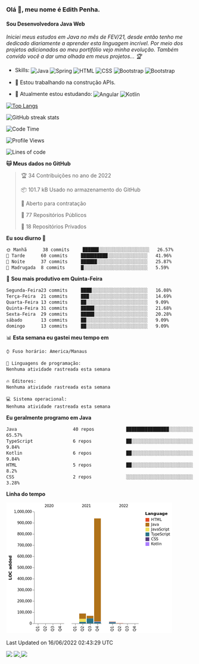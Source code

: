 ### Olá 👋, meu nome é Edith Penha.
#### Sou Desenvolvedora Java Web

*Iniciei meus estudos em Java no mês de FEV/21, desde então tenho me dedicado diariamente a aprender esta linguagem incrível. Por meio dos projetos adicionados ao meu portifólio vejo minha evolução.
Também convido você a dar uma olhada em meus projetos... :trophy:*

- Skills:
  <img align="center" alt="Java" height="40" width="40" src="https://cdn.jsdelivr.net/gh/devicons/devicon/icons/java/java-original.svg">
  <img align="center" alt="Spring" height="40" width="40" src="https://cdn.jsdelivr.net/gh/devicons/devicon/icons/spring/spring-original-wordmark.svg">
  <img align="center" alt="HTML" height="40" width="40" src="https://cdn.jsdelivr.net/gh/devicons/devicon/icons/html5/html5-original.svg">
  <img align="center" alt="CSS" height="40" width="40" src="https://cdn.jsdelivr.net/gh/devicons/devicon/icons/css3/css3-original.svg">
  <img align="center" alt="Bootstrap" height="40" width="40" src="https://cdn.jsdelivr.net/gh/devicons/devicon/icons/bootstrap/bootstrap-plain.svg">
  <img align="center" alt="Bootstrap" height="40" width="40" src="https://cdn.jsdelivr.net/gh/devicons/devicon/icons/figma/figma-original.svg">


- 🔭 Estou trabalhando na construção APIs. 
- 🌱 Atualmente estou estudando:
  <img align="center" alt="Angular" height="40" width="40" src="https://cdn.jsdelivr.net/gh/devicons/devicon/icons/angularjs/angularjs-original.svg">
  <img align="center" alt="Kotlin" height="80" width="80" src="https://cdn.jsdelivr.net/gh/devicons/devicon/icons/kotlin/kotlin-original-wordmark.svg">


[![Top Langs](https://github-readme-stats.vercel.app/api/top-langs/?username=edithpenha20&layout=compact&langs_count=7&theme=dracula)](https://github.com/anuraghazra/github-readme-stats)


![GitHub streak stats](https://github-readme-streak-stats.herokuapp.com/?user=edithpenha20&layout=compact&langs_count=7&theme=dracula)

<!--START_SECTION:waka-->
![Code Time](http://img.shields.io/badge/Code%20Time-0%20secs-blue)

![Profile Views](http://img.shields.io/badge/Visualizac%C3%B5es%20do%20perfil-0-blue)

![Lines of code](https://img.shields.io/badge/Desde%20o%20Hello%20World%20eu%20escrevi-1%20Million%20linhas%20de%20c%C3%B3digo-blue)

**🐱 Meus dados no GitHub** 

> 🏆 34 Contribuições no ano de 2022
 > 
> 📦 101.7 kB Usado no armazenamento do GitHub 
 > 
> 💼 Aberto para contratação
 > 
> 📜 77 Repositórios Públicos 
 > 
> 🔑 18 Repositórios Privados  
 > 
**Eu sou diurno 🐤** 

```text
🌞 Manhã      38 commits     ██████░░░░░░░░░░░░░░░░░░░   26.57% 
🌆 Tarde      60 commits     ██████████░░░░░░░░░░░░░░░   41.96% 
🌃 Noite      37 commits     ██████░░░░░░░░░░░░░░░░░░░   25.87% 
🌙 Madrugada  8 commits      █░░░░░░░░░░░░░░░░░░░░░░░░   5.59%

```
📅 **Sou mais produtivo em Quinta-Feira** 

```text
Segunda-Feira23 commits     ████░░░░░░░░░░░░░░░░░░░░░   16.08% 
Terça-Feira  21 commits     ███░░░░░░░░░░░░░░░░░░░░░░   14.69% 
Quarta-Feira 13 commits     ██░░░░░░░░░░░░░░░░░░░░░░░   9.09% 
Quinta-Feira 31 commits     █████░░░░░░░░░░░░░░░░░░░░   21.68% 
Sexta-Feira  29 commits     █████░░░░░░░░░░░░░░░░░░░░   20.28% 
sábado       13 commits     ██░░░░░░░░░░░░░░░░░░░░░░░   9.09% 
domingo      13 commits     ██░░░░░░░░░░░░░░░░░░░░░░░   9.09%

```


📊 **Esta semana eu gastei meu tempo em** 

```text
⌚︎ Fuso horário: America/Manaus

💬 Linguagens de programação: 
Nenhuma atividade rastreada esta semana

🔥 Editores: 
Nenhuma atividade rastreada esta semana

💻 Sistema operacional: 
Nenhuma atividade rastreada esta semana

```

**Eu geralmente programo em Java** 

```text
Java                     40 repos            ████████████████░░░░░░░░░   65.57% 
TypeScript               6 repos             ██░░░░░░░░░░░░░░░░░░░░░░░   9.84% 
Kotlin                   6 repos             ██░░░░░░░░░░░░░░░░░░░░░░░   9.84% 
HTML                     5 repos             ██░░░░░░░░░░░░░░░░░░░░░░░   8.2% 
CSS                      2 repos             ░░░░░░░░░░░░░░░░░░░░░░░░░   3.28%

```


**Linha do tempo**

![Chart not found](https://raw.githubusercontent.com/edithpenha20/edithpenha20/master/charts/bar_graph.png) 


 Last Updated on 16/06/2022 02:43:29 UTC
<!--END_SECTION:waka-->

<a href="https://www.linkedin.com/in/edith-penha" target="_blank"><img src="https://img.shields.io/badge/-LinkedIn-%230077B5?style=for-the-badge&logo=linkedin&logoColor=white" target="_blank"></a>
<a href = "mailto:edithpenha@gmail.com"><img src="https://img.shields.io/badge/-Gmail-%23333?style=for-the-badge&logo=gmail&logoColor=white" target="_blank">
<a href="https://instagram.com/endy.code/" target="_blank"><img src="https://img.shields.io/badge/-Instagram-%23E4405F?style=for-the-badge&logo=instagram&logoColor=white" target="_blank"></a>

